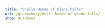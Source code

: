 ```yaml
---
title: "D'ella Honda of Glens Falls"
url: /queensbury/della-honda-of-glens-falls/
shop: Autohaus
---
```

